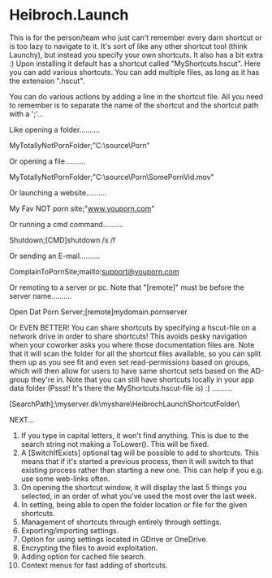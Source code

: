 # Heibroch.Launch
This is for the person/team who just can't remember every darn shortcut or is too lazy to navigate to it.
It's sort of like any other shortcut tool (think Launchy), but instead you specify your own shortcuts. It also has a bit extra :)
Upon installing it default has a shortcut called "MyShortcuts.hscut". Here you can add various shortcuts. You can add multiple
files, as long as it has the extension ".hscut".

You can do various actions by adding a line in the shortcut file. All you need to remember is to separate the name of the shortcut
and the shortcut path with a ';'...

Like opening a folder..........

MyTotallyNotPornFolder;"C:\source\Porn\"

Or opening a file..........

MyTotallyNotPornFolder;"C:\source\Porn\SomePornVid.mov"

Or launching a website..........

My Fav NOT porn site;"www.youporn.com"

Or running a cmd command..........

Shutdown;[CMD]shutdown /s /f

Or sending an E-mail..........

ComplainToPornSite;mailto:support@youporn.com

Or remoting to a server or pc. Note that "[remote]" must be before the server name..........

Open Dat Porn Server;[remote]mydomain.pornserver

Or EVEN BETTER! You can share shortcuts by specifying a hscut-file on a network drive in order to share shortcuts! This
avoids pesky navigation when your coworker asks you where those documentation files are. Note that it will scan the folder for 
all the shortcut files available, so you can split them up as you see fit and even set read-permissions based on groups, which
will then allow for users to have same shortcut sets based on the AD-group they're in. Note that you can still have shortcuts locally
in your app data folder (Pssst! It's there the MyShortcuts.hscut-file is) :) ..........

[SearchPath];\\myserver.dk\myshare\HeibrochLaunchShortcutFolder\


NEXT...
1. If you type in capital letters, it won't find anything. This is due to the search string not making a ToLower(). This will be fixed.
2. A [SwitchIfExists] optional tag will be possible to add to shortcuts. This means that if it's started a previous process, then it will switch to that existing process rather than starting a new one. This can help if you e.g. use some web-links often.
3. On opening the shortcut window, it will display the last 5 things you selected, in an order of what you've used the most over the last week.
4. In setting, being able to open the folder location or file for the given shortcuts.
5. Management of shortcuts through entirely through settings.
6. Exporting/importing settings.
7. Option for using settings located in GDrive or OneDrive.
8. Encrypting the files to avoid exploitation.
9. Adding option for cached file search.
10. Context menus for fast adding of shortcuts.
